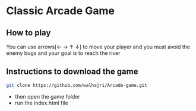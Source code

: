 # Classic Arcade Game

## How to play

You can use arrows[← → ↑ ↓] to move your player and you must avoid the enemy bugs and your goal is to reach the river   

## Instructions to download the game

```sh
git clone https://github.com/walhajri/Arcade-game.git
```
- then open the game folder
- run the index.html file
